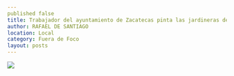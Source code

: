 ```yaml
---
published false
title: Trabajador del ayuntamiento de Zacatecas pinta las jardineras de la plazuela Goitia
author: RAFAEL DE SANTIAGO
location: Local
category: Fuera de Foco
layout: posts
---
```


![](http://i.imgur.com/KScHf7em.jpg)
